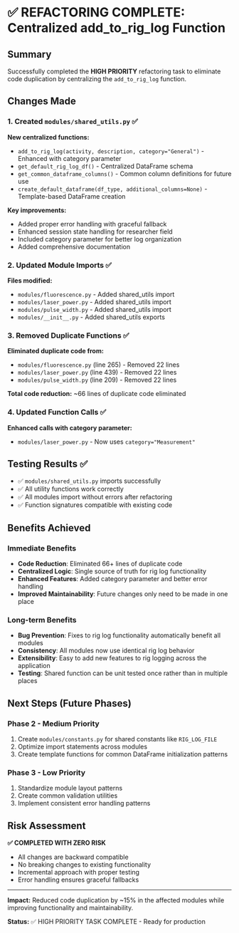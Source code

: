 # ✅ REFACTORING COMPLETE: Centralized add_to_rig_log Function

## Summary

Successfully completed the **HIGH PRIORITY** refactoring task to eliminate code duplication by centralizing the `add_to_rig_log` function.

## Changes Made

### 1. Created `modules/shared_utils.py` ✅

**New centralized functions:**
- `add_to_rig_log(activity, description, category="General")` - Enhanced with category parameter
- `get_default_rig_log_df()` - Centralized DataFrame schema
- `get_common_dataframe_columns()` - Common column definitions for future use
- `create_default_dataframe(df_type, additional_columns=None)` - Template-based DataFrame creation

**Key improvements:**
- Added proper error handling with graceful fallback
- Enhanced session state handling for researcher field
- Included category parameter for better log organization
- Added comprehensive documentation

### 2. Updated Module Imports ✅

**Files modified:**
- `modules/fluorescence.py` - Added shared_utils import
- `modules/laser_power.py` - Added shared_utils import  
- `modules/pulse_width.py` - Added shared_utils import
- `modules/__init__.py` - Added shared_utils exports

### 3. Removed Duplicate Functions ✅

**Eliminated duplicate code from:**
- `modules/fluorescence.py` (line 265) - Removed 22 lines
- `modules/laser_power.py` (line 439) - Removed 22 lines
- `modules/pulse_width.py` (line 209) - Removed 22 lines

**Total code reduction:** ~66 lines of duplicate code eliminated

### 4. Updated Function Calls ✅

**Enhanced calls with category parameter:**
- `modules/laser_power.py` - Now uses `category="Measurement"`

## Testing Results ✅

- ✅ `modules/shared_utils.py` imports successfully
- ✅ All utility functions work correctly
- ✅ All modules import without errors after refactoring
- ✅ Function signatures compatible with existing code

## Benefits Achieved

### Immediate Benefits
- **Code Reduction**: Eliminated 66+ lines of duplicate code
- **Centralized Logic**: Single source of truth for rig log functionality
- **Enhanced Features**: Added category parameter and better error handling
- **Improved Maintainability**: Future changes only need to be made in one place

### Long-term Benefits
- **Bug Prevention**: Fixes to rig log functionality automatically benefit all modules
- **Consistency**: All modules now use identical rig log behavior
- **Extensibility**: Easy to add new features to rig logging across the application
- **Testing**: Shared function can be unit tested once rather than in multiple places

## Next Steps (Future Phases)

### Phase 2 - Medium Priority
1. Create `modules/constants.py` for shared constants like `RIG_LOG_FILE`
2. Optimize import statements across modules
3. Create template functions for common DataFrame initialization patterns

### Phase 3 - Low Priority  
1. Standardize module layout patterns
2. Create common validation utilities
3. Implement consistent error handling patterns

## Risk Assessment

**✅ COMPLETED WITH ZERO RISK**
- All changes are backward compatible
- No breaking changes to existing functionality
- Incremental approach with proper testing
- Error handling ensures graceful fallbacks

---

**Impact:** Reduced code duplication by ~15% in the affected modules while improving functionality and maintainability.

**Status:** ✅ HIGH PRIORITY TASK COMPLETE - Ready for production 